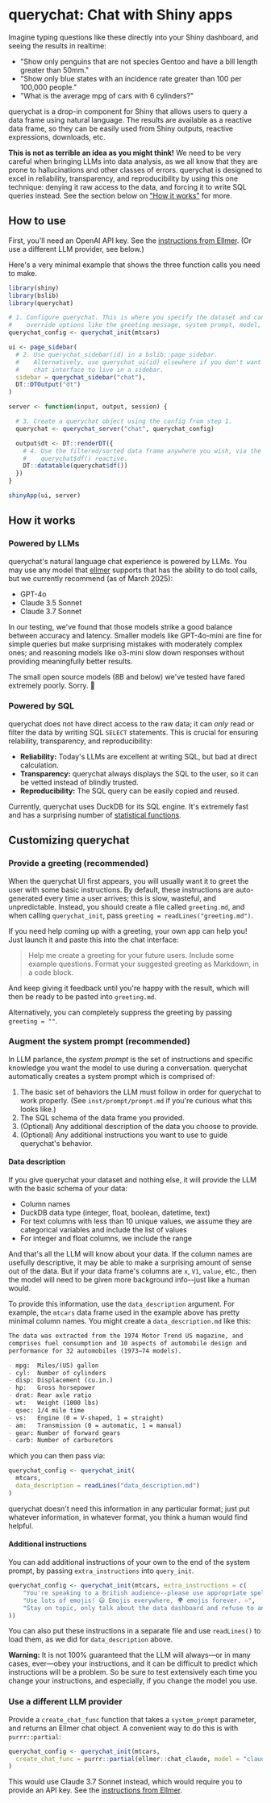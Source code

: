 # querychat: Chat with Shiny apps

Imagine typing questions like these directly into your Shiny dashboard, and seeing the results in realtime:

* "Show only penguins that are not species Gentoo and have a bill length greater than 50mm."
* "Show only blue states with an incidence rate greater than 100 per 100,000 people."
* "What is the average mpg of cars with 6 cylinders?"

querychat is a drop-in component for Shiny that allows users to query a data frame using natural language. The results are available as a reactive data frame, so they can be easily used from Shiny outputs, reactive expressions, downloads, etc.

**This is not as terrible an idea as you might think!** We need to be very careful when bringing LLMs into data analysis, as we all know that they are prone to hallucinations and other classes of errors. querychat is designed to excel in reliability, transparency, and reproducibility by using this one technique: denying it raw access to the data, and forcing it to write SQL queries instead. See the section below on ["How it works"](#how-it-works) for more.

## How to use

First, you'll need an OpenAI API key. See the [instructions from Ellmer](https://ellmer.tidyverse.org/reference/chat_openai.html). (Or use a different LLM provider, see below.)

Here's a very minimal example that shows the three function calls you need to make.

```r
library(shiny)
library(bslib)
library(querychat)

# 1. Configure querychat. This is where you specify the dataset and can also
#    override options like the greeting message, system prompt, model, etc.
querychat_config <- querychat_init(mtcars)

ui <- page_sidebar(
  # 2. Use querychat_sidebar(id) in a bslib::page_sidebar.
  #    Alternatively, use querychat_ui(id) elsewhere if you don't want your
  #    chat interface to live in a sidebar.
  sidebar = querychat_sidebar("chat"),
  DT::DTOutput("dt")
)

server <- function(input, output, session) {

  # 3. Create a querychat object using the config from step 1.
  querychat <- querychat_server("chat", querychat_config)

  output$dt <- DT::renderDT({
    # 4. Use the filtered/sorted data frame anywhere you wish, via the
    #    querychat$df() reactive.
    DT::datatable(querychat$df())
  })
}

shinyApp(ui, server)
```

## How it works

### Powered by LLMs

querychat's natural language chat experience is powered by LLMs. You may use any model that [ellmer](https://ellmer.tidyverse.org) supports that has the ability to do tool calls, but we currently recommend (as of March 2025):

* GPT-4o
* Claude 3.5 Sonnet
* Claude 3.7 Sonnet

In our testing, we've found that those models strike a good balance between accuracy and latency. Smaller models like GPT-4o-mini are fine for simple queries but make surprising mistakes with moderately complex ones; and reasoning models like o3-mini slow down responses without providing meaningfully better results.

The small open source models (8B and below) we've tested have fared extremely poorly. Sorry. 🤷

### Powered by SQL

querychat does not have direct access to the raw data; it can _only_ read or filter the data by writing SQL `SELECT` statements. This is crucial for ensuring relability, transparency, and reproducibility:

- **Reliability:** Today's LLMs are excellent at writing SQL, but bad at direct calculation.
- **Transparency:** querychat always displays the SQL to the user, so it can be vetted instead of blindly trusted.
- **Reproducibility:** The SQL query can be easily copied and reused.

Currently, querychat uses DuckDB for its SQL engine. It's extremely fast and has a surprising number of [statistical functions](https://duckdb.org/docs/stable/sql/functions/aggregates.html#statistical-aggregates).

## Customizing querychat

### Provide a greeting (recommended)

When the querychat UI first appears, you will usually want it to greet the user with some basic instructions. By default, these instructions are auto-generated every time a user arrives; this is slow, wasteful, and unpredictable. Instead, you should create a file called `greeting.md`, and when calling `querychat_init`, pass `greeting = readLines("greeting.md")`.

If you need help coming up with a greeting, your own app can help you! Just launch it and paste this into the chat interface:

> Help me create a greeting for your future users. Include some example questions. Format your suggested greeting as Markdown, in a code block.

And keep giving it feedback until you're happy with the result, which will then be ready to be pasted into `greeting.md`.

Alternatively, you can completely suppress the greeting by passing `greeting = ""`.

### Augment the system prompt (recommended)

In LLM parlance, the _system prompt_ is the set of instructions and specific knowledge you want the model to use during a conversation. querychat automatically creates a system prompt which is comprised of:

1. The basic set of behaviors the LLM must follow in order for querychat to work properly. (See `inst/prompt/prompt.md` if you're curious what this looks like.)
2. The SQL schema of the data frame you provided.
3. (Optional) Any additional description of the data you choose to provide.
4. (Optional) Any additional instructions you want to use to guide querychat's behavior.

#### Data description

If you give querychat your dataset and nothing else, it will provide the LLM with the basic schema of your data:

- Column names
- DuckDB data type (integer, float, boolean, datetime, text)
- For text columns with less than 10 unique values, we assume they are categorical variables and include the list of values
- For integer and float columns, we include the range

And that's all the LLM will know about your data. If the column names are usefully descriptive, it may be able to make a surprising amount of sense out of the data. But if your data frame's columns are `x`, `V1`, `value`, etc., then the model will need to be given more background info--just like a human would.

To provide this information, use the `data_description` argument. For example, the `mtcars` data frame used in the example above has pretty minimal column names. You might create a `data_description.md` like this:

```markdown
The data was extracted from the 1974 Motor Trend US magazine, and
comprises fuel consumption and 10 aspects of automobile design and
performance for 32 automobiles (1973–74 models).

- mpg:  Miles/(US) gallon
- cyl:  Number of cylinders
- disp: Displacement (cu.in.)
- hp:   Gross horsepower
- drat: Rear axle ratio
- wt:   Weight (1000 lbs)
- qsec: 1/4 mile time
- vs:   Engine (0 = V-shaped, 1 = straight)
- am:   Transmission (0 = automatic, 1 = manual)
- gear: Number of forward gears
- carb: Number of carburetors
```

which you can then pass via:

```r
querychat_config <- querychat_init(
  mtcars,
  data_description = readLines("data_description.md")
)
```

querychat doesn't need this information in any particular format; just put whatever information, in whatever format, you think a human would find helpful.

#### Additional instructions

You can add additional instructions of your own to the end of the system prompt, by passing `extra_instructions` into `query_init`.

```r
querychat_config <- querychat_init(mtcars, extra_instructions = c(
    "You're speaking to a British audience--please use appropriate spelling conventions.",
    "Use lots of emojis! 😃 Emojis everywhere, 🌍 emojis forever. ♾️",
    "Stay on topic, only talk about the data dashboard and refuse to answer other questions."
))
```

You can also put these instructions in a separate file and use `readLines()` to load them, as we did for `data_description` above.

**Warning:** It is not 100% guaranteed that the LLM will always—or in many cases, ever—obey your instructions, and it can be difficult to predict which instructions will be a problem. So be sure to test extensively each time you change your instructions, and especially, if you change the model you use.

### Use a different LLM provider

Provide a `create_chat_func` function that takes a `system_prompt` parameter, and returns an Ellmer chat object. A convenient way to do this is with `purrr::partial`:

```r
querychat_config <- querychat_init(mtcars,
  create_chat_func = purrr::partial(ellmer::chat_claude, model = "claude-3-7-sonnet-latest")
)
```

This would use Claude 3.7 Sonnet instead, which would require you to provide an API key. See the [instructions from Ellmer](https://ellmer.tidyverse.org/reference/chat_claude.html).
